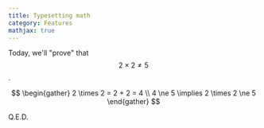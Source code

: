 ```yaml
---
title: Typesetting math
category: Features
mathjax: true
---
```

Today, we'll "prove" that $$2 \times 2 \ne 5$$.

$$
\begin{gather}
2 \times 2 = 2 + 2 = 4 \\
4 \ne 5 \implies 2 \times 2 \ne 5
\end{gather}
$$

Q.E.D.
